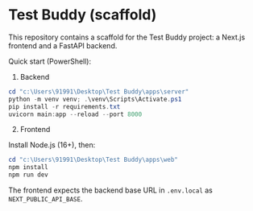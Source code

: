 # Test Buddy (scaffold)

This repository contains a scaffold for the Test Buddy project: a Next.js frontend and a FastAPI backend.

Quick start (PowerShell):

1. Backend

```powershell
cd "c:\Users\91991\Desktop\Test Buddy\apps\server"
python -m venv venv; .\venv\Scripts\Activate.ps1
pip install -r requirements.txt
uvicorn main:app --reload --port 8000
```

2. Frontend

Install Node.js (16+), then:

```powershell
cd "c:\Users\91991\Desktop\Test Buddy\apps\web"
npm install
npm run dev
```

The frontend expects the backend base URL in `.env.local` as `NEXT_PUBLIC_API_BASE`.
